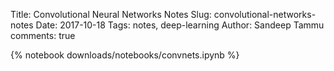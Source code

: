 Title: Convolutional Neural Networks Notes
Slug: convolutional-networks-notes
Date: 2017-10-18
Tags: notes, deep-learning
Author: Sandeep Tammu
comments: true

{% notebook downloads/notebooks/convnets.ipynb %}
